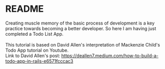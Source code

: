 # README

Creating muscle memory of the basic process of development is a key practice towards becoming a better developer. So here I am having just completed a Todo List App.
<br/>
<br/>
This tutorial is based on David Allen's interpretation of Mackenzie Child's Todo App tutorial on Youtube.<br/>
Link to David Allen's post: https://deallen7.medium.com/how-to-build-a-todo-app-in-rails-e6571fcccac3

